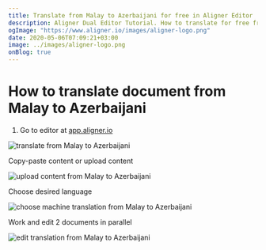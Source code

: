 ```yaml
---
title: Translate from Malay to Azerbaijani for free in Aligner Editor
description: Aligner Dual Editor Tutorial. How to translate for free from Malay to Azerbaijani. Aligner is multilingual document management platform. 
ogImage: "https://www.aligner.io/images/aligner-logo.png"
date: 2020-05-06T07:09:21+03:00
image: ../images/aligner-logo.png
onBlog: true
---
```


# How to translate document from Malay to Azerbaijani

1. Go to editor at [app.aligner.io](https://app.aligner.io "Aligner App web page")

![translate from Malay to Azerbaijani](../aligner-blank-editor.png "translate from Malay to Azerbaijani")

Copy-paste content or upload content

![upload content from Malay to Azerbaijani](../aligner-uploaded-document.png "upload content from Malay to Azerbaijani")

Choose desired language

![choose machine translation from Malay to Azerbaijani](../aligner-language-dropdown.png "choose machine translation from Malay to Azerbaijani")

Work and edit 2 documents in parallel

![edit translation from Malay to Azerbaijani](../aligner-double-sitded-editor.png "edit translation from Malay to Azerbaijani")

